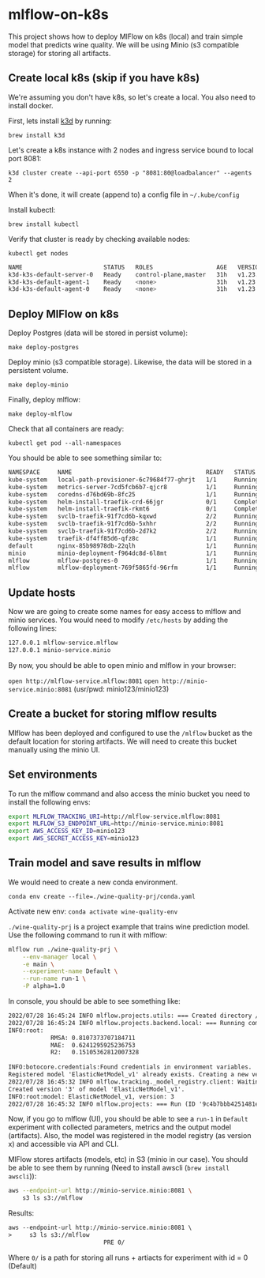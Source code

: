 # mlflow-on-k8s
This project shows how to deploy MlFlow on k8s (local) and train simple model that predicts wine quality. We will be using Minio (s3 compatible storage) for storing all artifacts.

## Create local k8s (skip if you have k8s)
We're assuming you don't have k8s, so let's create a local. You also need to install docker.

First, lets install [k3d](https://k3d.io/v5.4.4/) by running:

`brew install k3d`

Let's create a k8s instance with 2 nodes and ingress service bound to local port 8081:

`k3d cluster create --api-port 6550 -p "8081:80@loadbalancer" --agents 2`

When it's done, it will create (append to) a config file in `~/.kube/config`

Install kubectl: 

`brew install kubectl`

Verify that cluster is ready by checking available nodes: 

`kubectl get nodes`

```sh
NAME                       STATUS   ROLES                  AGE   VERSION
k3d-k3s-default-server-0   Ready    control-plane,master   31h   v1.23.8+k3s1
k3d-k3s-default-agent-1    Ready    <none>                 31h   v1.23.8+k3s1
k3d-k3s-default-agent-0    Ready    <none>                 31h   v1.23.8+k3s1
```

## Deploy MlFlow on k8s

Deploy Postgres (data will be stored in persist volume):

`make deploy-postgres`

Deploy minio (s3 compatible storage). Likewise, the data will be stored in a persistent volume.

`make deploy-minio`

Finally, deploy mlflow:

`make deploy-mlflow`

Check that all containers are ready:

`kubectl get pod --all-namespaces`

You should be able to see something similar to:

```sh
NAMESPACE     NAME                                      READY   STATUS      RESTARTS   AGE
kube-system   local-path-provisioner-6c79684f77-ghrjt   1/1     Running     0          31h
kube-system   metrics-server-7cd5fcb6b7-qjcr8           1/1     Running     0          31h
kube-system   coredns-d76bd69b-8fc25                    1/1     Running     0          31h
kube-system   helm-install-traefik-crd-66jgr            0/1     Completed   0          31h
kube-system   helm-install-traefik-rkmt6                0/1     Completed   0          31h
kube-system   svclb-traefik-91f7cd6b-kqxwd              2/2     Running     0          31h
kube-system   svclb-traefik-91f7cd6b-5xhhr              2/2     Running     0          31h
kube-system   svclb-traefik-91f7cd6b-2d7k2              2/2     Running     0          31h
kube-system   traefik-df4ff85d6-qfz8c                   1/1     Running     0          31h
default       nginx-85b98978db-22qlh                    1/1     Running     0          17h
minio         minio-deployment-f964dc8d-6l8mt           1/1     Running     0          7h19m
mlflow        mlflow-postgres-0                         1/1     Running     0          7h10m
mlflow        mlflow-deployment-769f5865fd-96rfm        1/1     Running     0          7h3m
```

## Update hosts

Now we are going to create some names for easy access to mlflow and minio services. You would need to modify `/etc/hosts` by adding the following lines:

```sh
127.0.0.1 mlflow-service.mlflow
127.0.0.1 minio-service.minio
```

By now, you should be able to open minio and mlflow in your browser:

`open http://mlflow-service.mlflow:8081`
`open http://minio-service.minio:8081` (usr/pwd: minio123/minio123)

## Create a bucket for storing mlflow results

Mlflow has been deployed and configured to use the `/mlflow` bucket as the default location for storing artifacts. We will need to create this bucket manually using the minio UI.

## Set environments

To run the mlflow command and also access the minio bucket you need to install the following envs:

```bash
export MLFLOW_TRACKING_URI=http://mlflow-service.mlflow:8081
export MLFLOW_S3_ENDPOINT_URL=http://minio-service.minio:8081
export AWS_ACCESS_KEY_ID=minio123
export AWS_SECRET_ACCESS_KEY=minio123
```

## Train model and save results in mlflow

We would need to create a new conda environment.

`conda env create --file=./wine-quality-prj/conda.yaml`

Activate new env: `conda activate wine-quality-env`

`./wine-quality-prj` is a project example that trains wine prediction model. 
Use the following command to run it with mlflow:

```bash
mlflow run ./wine-quality-prj \
    --env-manager local \
    -e main \
    --experiment-name Default \
    --run-name run-1 \
    -P alpha=1.0
```

In console, you should be able to see something like:

```txt
2022/07/28 16:45:24 INFO mlflow.projects.utils: === Created directory /var/folders/6w/zxd0f8js0_b__bk2b3x_24nc0000gp/T/tmppvbqn5ka for downloading remote URIs passed to arguments of type 'path' ===
2022/07/28 16:45:24 INFO mlflow.projects.backend.local: === Running command 'python train.py 1.0 0.1' in run with ID '9c4b7bbb4251481eaa523d8db293de93' === 
INFO:root:
            RMSA: 0.8107373707184711
            MAE:  0.6241295925236753
            R2:   0.15105362812007328
        
INFO:botocore.credentials:Found credentials in environment variables.
Registered model 'ElasticNetModel_v1' already exists. Creating a new version of this model...
2022/07/28 16:45:32 INFO mlflow.tracking._model_registry.client: Waiting up to 300 seconds for model version to finish creation.                     Model name: ElasticNetModel_v1, version 3
Created version '3' of model 'ElasticNetModel_v1'.
INFO:root:model: ElasticNetModel_v1, version: 3
2022/07/28 16:45:32 INFO mlflow.projects: === Run (ID '9c4b7bbb4251481eaa523d8db293de93') succeeded ===
```

Now, if you go to mlflow (UI), you should be able to see a `run-1` in `Default` experiment with collected parameters, metrics and the output model (artifacts). Also, the model was registered in the model registry (as version x) and accessible via API and CLI.


MlFlow stores artifacts (models, etc) in S3 (minio in our case). You should be able to see them by running (Need to install awscli (`brew install awscli`)):

```bash
aws --endpoint-url http://minio-service.minio:8081 \
    s3 ls s3://mlflow
```

Results:

```txt
aws --endpoint-url http://minio-service.minio:8081 \
>     s3 ls s3://mlflow
                           PRE 0/
```

Where `0/` is a path for storing all runs + artiacts for experiment with id = 0 (Default)